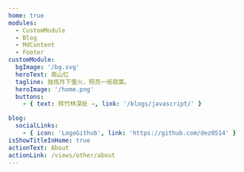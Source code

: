 ```yaml
---
home: true
modules:
  - CustomModule
  - Blog
  - MdContent
  - Footer
customModule:
  bgImage: '/bg.svg'
  heroText: 南山忆
  tagline: 独揽月下萤火，照亮一纸寂寞。 
  heroImage: '/home.png'
  buttons:
    - { text: 转竹林深处 →, link: '/blogs/javascript/' }

blog:
  socialLinks:
    - { icon: 'LogoGithub', link: 'https://github.com/dez0514' }
isShowTitleInHome: true
actionText: About
actionLink: /views/other/about
---
```


<!-- ## 快速开始

**npx**

```bash
# 初始化，并选择 2.x
npx @vuepress-reco/theme-cli init
```

**npm**

```bash
# 初始化，并选择 2.x
npm install @vuepress-reco/theme-cli@1.0.7 -g
theme-cli init
```

**yarn**

```bash
# 初始化，并选择 2.x
yarn global add @vuepress-reco/theme-cli@1.0.7
theme-cli init
``` -->
